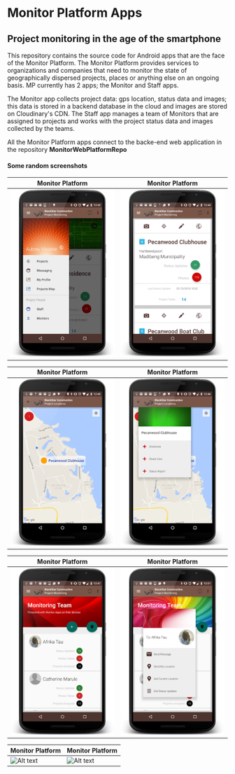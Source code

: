 # Monitor Platform Apps
## Project monitoring in the age of the smartphone

This repository contains the source code for Android apps that are the face of the Monitor Platform. The Monitor Platform provides services to organizations and companies that need to monitor the state of geographically dispersed projects, places or anything else on an ongoing basis. MP currently has 2 apps; the Monitor and Staff apps. 

The Monitor app collects project data: gps location, status data and images; this data is stored in a backend database in the cloud and images are stored on Cloudinary's CDN. The Staff app manages a team of Monitors that are assigned to projects and works with the project status data and images collected by the teams.

All the Monitor Platform apps connect to the backe-end web application in the repository **MonitorWebPlatformRepo**

#### Some random screenshots

Monitor Platform | Monitor Platform
------------ | -------------
![Alt text](/MonitorPlatform007/StaffApp/screenshots/d1.png?raw=true "Monitor App") | ![Alt text](/MonitorPlatform007/StaffApp/screenshots/d2.png?raw=true "Monitor App")

Monitor Platform | Monitor Platform
------------ | -------------
![Alt text](/MonitorPlatform007/StaffApp/screenshots/d3.png?raw=true "Monitor App") | ![Alt text](/MonitorPlatform007/StaffApp/screenshots/d4.png?raw=true "Monitor App")

Monitor Platform | Monitor Platform
------------ | -------------
![Alt text](/MonitorPlatform007/StaffApp/screenshots/d5.png?raw=true "Monitor App") | ![Alt text](/MonitorPlatform007/StaffApp/screenshots/d8.png?raw=true "Monitor App")

Monitor Platform | Monitor Platform
------------ | -------------
![Alt text](/MonitorPlatform007/StaffApp/screenshots/d9.png?raw=true "Monitor App") | ![Alt text](/MonitorPlatform007/StaffApp/screenshots/d10.png?raw=true "Monitor App")

